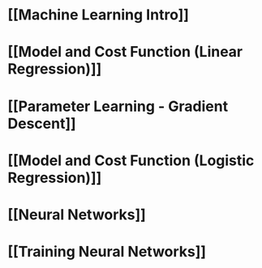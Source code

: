 
# [[Machine Learning Intro]]

# [[Model and Cost Function (Linear Regression)]]

# [[Parameter Learning - Gradient Descent]]

# [[Model and Cost Function (Logistic Regression)]]

# [[Neural Networks]]

# [[Training Neural Networks]]



